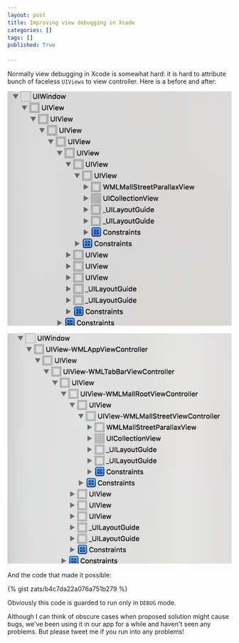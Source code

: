 ```yaml
---
layout: post
title: Improving view debugging in Xcode
categories: []
tags: []
published: True

---
```


Normally view debugging in Xcode is somewhat hard: it is hard to attribute bunch of faceless `UIViews` to view controller. Here is a before and after:

![](/assets/2015-06-16/view-debugging-xcode-before.png)

![](/assets/2015-06-16/view-debugging-xcode-after.png)

And the code that made it possible:

{% gist zats/b4c7da22a076a751b279 %}

Obviously this code is guarded to run only in `DEBUG` mode.

Although I can think of obscure cases when proposed solution might cause bugs, we've been using it in our app for a while and haven't seen any problems. But please tweet me if you run into any problems!